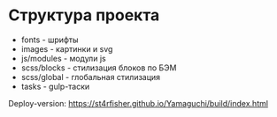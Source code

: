 # Структура проекта
* fonts - шрифты
* images - картинки и svg
* js/modules - модули js
* scss/blocks - стилизация блоков по БЭМ
* scss/global - глобальная стилизация 
* tasks - gulp-таски

Deploy-version: https://st4rfisher.github.io/Yamaguchi/build/index.html
    
